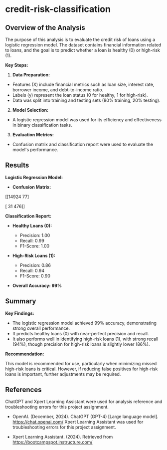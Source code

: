 # credit-risk-classification

## Overview of the Analysis

The purpose of this analysis is to evaluate the credit risk of loans using a logistic regression model. The dataset contains financial information related to loans, and the goal is to predict whether a loan is healthy (0) or high-risk (1).

**Key Steps:**

1. **Data Preparation:**

- Features (X) include financial metrics such as loan size, interest rate, borrower income, and debt-to-income ratio.
- Labels (y) represent the loan status (0 for healthy, 1 for high-risk).
- Data was split into training and testing sets (80% training, 20% testing).

2. **Model Selection:**

- A logistic regression model was used for its efficiency and effectiveness in binary classification tasks.

3. **Evaluation Metrics:**

- Confusion matrix and classification report were used to evaluate the model's performance.

## Results

**Logistic Regression Model:**

- **Confusion Matrix:**

[[14924    77]

 [   31   476]]

**Classification Report:**

- **Healthy Loans (0):**
    - Precision: 1.00
    - Recall: 0.99
    - F1-Score: 1.00
      
- **High-Risk Loans (1):**
    - Precision: 0.86
    - Recall: 0.94
    - F1-Score: 0.90
      
- **Overall Accuracy: 99%**

## Summary

**Key Findings:**

- The logistic regression model achieved 99% accuracy, demonstrating strong overall performance.
- It predicts healthy loans (0) with near-perfect precision and recall.
- It also performs well in identifying high-risk loans (1), with strong recall (94%), though precision for high-risk loans is slightly lower (86%).

**Recommendation:**

This model is recommended for use, particularly when minimizing missed high-risk loans is critical. However, if reducing false positives for high-risk loans is important, further adjustments may be required.


## References 

ChatGPT and Xpert Learning Assistant were used for analysis reference and troubleshooting errors for this project assignment.

- OpenAI. (December, 2024). ChatGPT (GPT-4) [Large language model]. https://chat.openai.com/ Xpert Learning Assistant was used for troubleshooting errors for this project assignment.

- Xpert Learning Assistant. (2024). Retrieved from https://bootcampspot.instructure.com/
